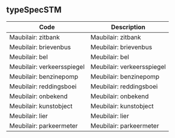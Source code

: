 ## typeSpecSTM				
				
|	Code	|	Description	|
|	---	|	---	|
|	Maubilair: zitbank	|	Maubilair: zitbank	|
|	Meubilair: brievenbus	|	Meubilair: brievenbus	|
|	Meubilair: bel	|	Meubilair: bel	|
|	Meubilair: verkeersspiegel	|	Meubilair: verkeersspiegel	|
|	Meubilair: benzinepomp	|	Meubilair: benzinepomp	|
|	Meubilair: reddingsboei	|	Meubilair: reddingsboei	|
|	Meubilair: onbekend	|	Meubilair: onbekend	|
|	Meubilair: kunstobject	|	Meubilair: kunstobject	|
|	Meubilair: lier	|	Meubilair: lier	|
|	Meubilair: parkeermeter	|	Meubilair: parkeermeter	|
